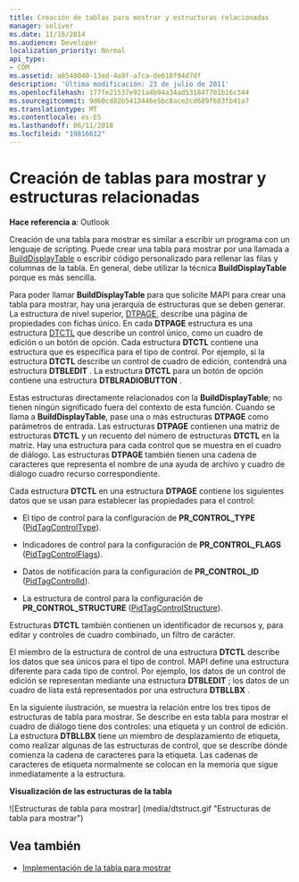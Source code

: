 ```yaml
---
title: Creación de tablas para mostrar y estructuras relacionadas
manager: soliver
ms.date: 11/16/2014
ms.audience: Developer
localization_priority: Normal
api_type:
- COM
ms.assetid: a8548040-13ed-4a9f-a7ca-de610f94d7df
description: 'Última modificación: 23 de julio de 2011'
ms.openlocfilehash: 177fe21537e921a4b94a34ad531847701b16c344
ms.sourcegitcommit: 9d60cd82b5413446e5bc8ace2cd689f683fb41a7
ms.translationtype: MT
ms.contentlocale: es-ES
ms.lasthandoff: 06/11/2018
ms.locfileid: "19816612"
---
```

# <a name="creating-display-tables-and-related-structures"></a>Creación de tablas para mostrar y estructuras relacionadas
  
**Hace referencia a**: Outlook 
  
Creación de una tabla para mostrar es similar a escribir un programa con un lenguaje de scripting. Puede crear una tabla para mostrar por una llamada a [BuildDisplayTable](builddisplaytable.md) o escribir código personalizado para rellenar las filas y columnas de la tabla. En general, debe utilizar la técnica **BuildDisplayTable** porque es más sencilla. 
  
Para poder llamar **BuildDisplayTable** para que solicite MAPI para crear una tabla para mostrar, hay una jerarquía de estructuras que se deben generar. La estructura de nivel superior, [DTPAGE](dtpage.md), describe una página de propiedades con fichas único. En cada **DTPAGE** estructura es una estructura [DTCTL](dtctl.md) que describe un control único, como un cuadro de edición o un botón de opción. Cada estructura **DTCTL** contiene una estructura que es específica para el tipo de control. Por ejemplo, si la estructura **DTCTL** describe un control de cuadro de edición, contendrá una estructura **DTBLEDIT** . La estructura **DTCTL** para un botón de opción contiene una estructura **DTBLRADIOBUTTON** . 
  
Estas estructuras directamente relacionados con la **BuildDisplayTable**; no tienen ningún significado fuera del contexto de esta función. Cuando se llama a **BuildDisplayTable**, pase una o más estructuras **DTPAGE** como parámetros de entrada. Las estructuras **DTPAGE** contienen una matriz de estructuras **DTCTL** y un recuento del número de estructuras **DTCTL** en la matriz. Hay una estructura para cada control que se muestra en el cuadro de diálogo. Las estructuras **DTPAGE** también tienen una cadena de caracteres que representa el nombre de una ayuda de archivo y cuadro de diálogo cuadro recurso correspondiente. 
  
Cada estructura **DTCTL** en una estructura **DTPAGE** contiene los siguientes datos que se usan para establecer las propiedades para el control: 
  
- El tipo de control para la configuración de **PR_CONTROL_TYPE** ([PidTagControlType](pidtagcontroltype-canonical-property.md)).
    
- Indicadores de control para la configuración de **PR_CONTROL_FLAGS** ([PidTagControlFlags](pidtagcontrolflags-canonical-property.md)).
    
- Datos de notificación para la configuración de **PR_CONTROL_ID** ([PidTagControlId](pidtagcontrolid-canonical-property.md)).
    
- La estructura de control para la configuración de **PR_CONTROL_STRUCTURE** ([PidTagControlStructure](pidtagcontrolstructure-canonical-property.md)).
    
Estructuras **DTCTL** también contienen un identificador de recursos y, para editar y controles de cuadro combinado, un filtro de carácter. 
  
El miembro de la estructura de control de una estructura **DTCTL** describe los datos que sea únicos para el tipo de control. MAPI define una estructura diferente para cada tipo de control. Por ejemplo, los datos de un control de edición se representan mediante una estructura **DTBLEDIT** ; los datos de un cuadro de lista está representados por una estructura **DTBLLBX** . 
  
En la siguiente ilustración, se muestra la relación entre los tres tipos de estructuras de tabla para mostrar. Se describe en esta tabla para mostrar el cuadro de diálogo tiene dos controles: una etiqueta y un control de edición. La estructura **DTBLLBX** tiene un miembro de desplazamiento de etiqueta, como realizar algunas de las estructuras de control, que se describe dónde comienza la cadena de caracteres para la etiqueta. Las cadenas de caracteres de etiqueta normalmente se colocan en la memoria que sigue inmediatamente a la estructura. 
  
**Visualización de las estructuras de la tabla**
  
![Estructuras de tabla para mostrar] (media/dtstruct.gif "Estructuras de tabla para mostrar")
  
## <a name="see-also"></a>Vea también

- [Implementación de la tabla para mostrar](display-table-implementation.md)

